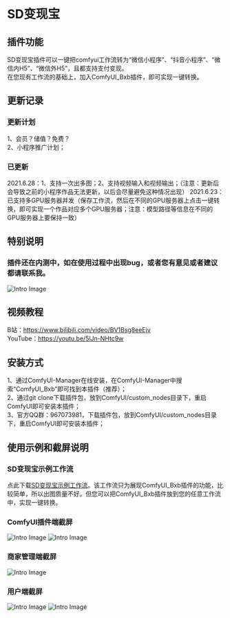# SD变现宝
## 插件功能
SD变现宝插件可以一键把comfyui工作流转为“微信小程序”、“抖音小程序”、“微信内H5”、“微信外H5”，且都支持支付变现。  
在您现有工作流的基础上，加入ComfyUI_Bxb插件，即可实现一键转换。
## 更新记录
### 更新计划
1、会员？储值？免费？  
2、小程序推广计划；
### 已更新
2021.6.28：1、支持一次出多图；2、支持视频输入和视频输出；（注意：更新后会导致之前的小程序作品无法更新，以后会尽量避免这种情况出现）
2021.6.23：已支持多GPU服务器并发（保存工作流，然后在不同的GPU服务器上点击一键转换，即可实现一个作品对应多个GPU服务器；注意：模型路径等信息在不同的GPU服务器上要保持一致）
## 特别说明
### 插件还在内测中，如在使用过程中出现bug，或者您有意见或者建议都请联系我。  
![Intro Image](assets/lxwm.jpg) 
## 视频教程
B站：https://www.bilibili.com/video/BV1Bsg8eeEjv  
YouTube：https://youtu.be/5lJn-NHtc9w
## 安装方式
1、通过ComfyUI-Manager在线安装，在ComfyUI-Manager中搜索“ComfyUI_Bxb”即可找到本插件（推荐）；  
2、通过git clone下载插件包，放到ComfyUI/custom_nodes目录下，重启ComfyUI即可安装本插件；  
3、官方QQ群：967073981，下载插件包，放到ComfyUI/custom_nodes目录下，重启ComfyUI即可安装本插件；  
## 使用示例和截屏说明
### SD变现宝示例工作流
点此下载[SD变现宝示例工作流](assets/SD变现宝示例工作流.json)。该工作流只为展现ComfyUI_Bxb插件的功能，比较简单，所以出图质量不好。但您可以把ComfyUI_Bxb插件放到您的任意工作流中，实现一键转换。
### ComfyUI插件端截屏
![Intro Image](assets/sdbxb1.png) 
![Intro Image](assets/sdbxb2.png) 
### 商家管理端截屏
![Intro Image](assets/sjduan.jpg) 
### 用户端截屏
![Intro Image](assets/yhduan1.jpg) 
![Intro Image](assets/yhduan2.jpg) 